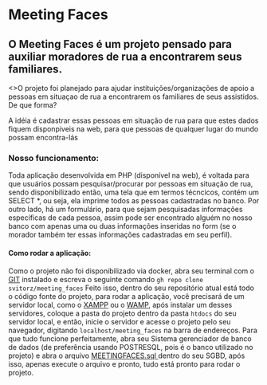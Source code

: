<h1>Meeting Faces</h1>
<h2>O Meeting Faces é um projeto pensado para auxiliar moradores de rua a encontrarem seus familiares.</h2>
<>O projeto foi planejado para ajudar instituições/organizações de apoio a pessoas em situaçao de rua a encontrarem os familiares de seus assistidos. De que forma? </p>
<p>A idéia é cadastrar essas pessoas em situação de rua para que estes dados fiquem disponpiveis na web, para que pessoas de qualquer lugar do mundo possam encontra-lás</p>
<h3>Nosso funcionamento:</h3>
<p>Toda aplicação desenvolvida em PHP (disponível na web), é voltada para que usuários possam pesquisar/procurar por pessoas em situação de rua, sendo disponibilizado então, uma tela que em termos técncicos, contém um SELECT *, ou seja, ela imprime todos as pessoas cadastradas no banco. Por outro lado, há um formulário, para que sejam pesquisadas informações específicas de cada pessoa, assim pode ser encontrado alguém no nosso banco com apenas uma ou duas informações inseridas no form (se o morador também ter essas informações cadastradas em seu perfil).</p>
<h4>Como rodar a aplicação:</h4>
<p>Como o projeto não foi disponibilizado via docker, abra seu terminal com o 
<a href="https://git-scm.com">GIT</a> instalado e escreva o seguinte comando 
<code>gh repo clone svitorz/meeting_faces</code>
Feito isso, dentro do seu repositório atual está todo o código fonte do projeto,
para rodar a aplicação, você precisará de um servidor local, como o <a href="https://www.apachefriends.org/pt_br/index.html">XAMPP</a> ou o <a href="https://www.wampserver.com/en/">WAMP</a>, após instalar um desses servidores, coloque a pasta do projeto dentro da pasta <code>htdocs</code> do seu servidor local, e então, inicie o servidor e acesse o projeto pelo seu navegador, digitando <code>localhost/meeting_faces</code> na barra de endereços.
Para que tudo funcione perfeitamente, abra seu Sistema gerenciador de banco de dados (de preferência usando POSTRESQL, pois é o banco utilizado no projeto) e abra o arquivo <a href="https://github.com/svitorz/meeting_faces/blob/main/SQL/MEETING_FACES.sql">MEETINGFACES.sql </a> dentro do seu SGBD, após isso, apenas execute o arquivo e pronto, tudo está pronto para rodar o projeto. 
</p>